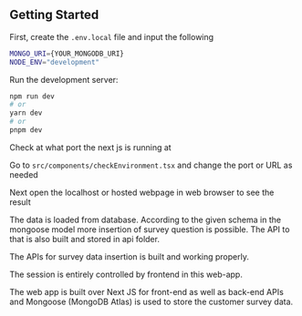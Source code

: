
## Getting Started

First, create the `.env.local` file and input the following
```bash
MONGO_URI={YOUR_MONGODB_URI}
NODE_ENV="development" 
```

Run the development server:

```bash
npm run dev
# or
yarn dev
# or
pnpm dev
```

Check at what port the next js is running at

Go to `src/components/checkEnvironment.tsx` and change the port or URL as needed

Next open the localhost or hosted webpage in web browser to see the result

The data is loaded from database. According to the given schema in the mongoose model more insertion of survey question is possible. The API to that is also built and stored in api folder.

The APIs for survey data insertion is built and working properly.

The session is entirely controlled by frontend in this web-app.

The web app is built over Next JS for front-end as well as back-end APIs and Mongoose (MongoDB Atlas) is used to store the customer survey data. 
